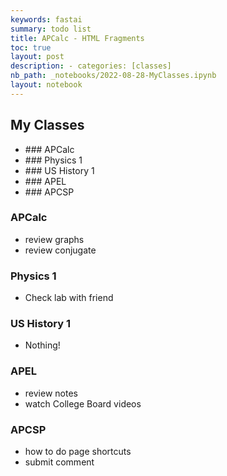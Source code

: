 ```yaml
---
keywords: fastai
summary: todo list
title: APCalc - HTML Fragments
toc: true
layout: post
description: - categories: [classes]
nb_path: _notebooks/2022-08-28-MyClasses.ipynb
layout: notebook
---
```


<!--
#################################################
### THIS FILE WAS AUTOGENERATED! DO NOT EDIT! ###
#################################################
# file to edit: _notebooks/2022-08-28-MyClasses.ipynb
-->

<div class="container" id="notebook-container">
        
<div class="cell border-box-sizing text_cell rendered"><div class="inner_cell">
<div class="text_cell_render border-box-sizing rendered_html">
<h2 id="My-Classes">My Classes<a class="anchor-link" href="#My-Classes"> </a></h2><ul>
<li>### APCalc </li>
<li>### Physics 1</li>
<li>### US History 1</li>
<li>### APEL</li>
<li>### APCSP</li>
</ul>

</div>
</div>
</div>
<div class="cell border-box-sizing text_cell rendered"><div class="inner_cell">
<div class="text_cell_render border-box-sizing rendered_html">
<h3 id="APCalc">APCalc<a class="anchor-link" href="#APCalc"> </a></h3><ul>
<li>review graphs</li>
<li>review conjugate</li>
</ul>

</div>
</div>
</div>
<div class="cell border-box-sizing text_cell rendered"><div class="inner_cell">
<div class="text_cell_render border-box-sizing rendered_html">
<h3 id="Physics-1">Physics 1<a class="anchor-link" href="#Physics-1"> </a></h3><ul>
<li>Check lab with friend</li>
</ul>

</div>
</div>
</div>
<div class="cell border-box-sizing text_cell rendered"><div class="inner_cell">
<div class="text_cell_render border-box-sizing rendered_html">
<h3 id="US-History-1">US History 1<a class="anchor-link" href="#US-History-1"> </a></h3><ul>
<li>Nothing! </li>
</ul>

</div>
</div>
</div>
<div class="cell border-box-sizing text_cell rendered"><div class="inner_cell">
<div class="text_cell_render border-box-sizing rendered_html">
<h3 id="APEL">APEL<a class="anchor-link" href="#APEL"> </a></h3><ul>
<li>review notes</li>
<li>watch College Board videos</li>
</ul>

</div>
</div>
</div>
<div class="cell border-box-sizing text_cell rendered"><div class="inner_cell">
<div class="text_cell_render border-box-sizing rendered_html">
<h3 id="APCSP">APCSP<a class="anchor-link" href="#APCSP"> </a></h3><ul>
<li>how to do page shortcuts</li>
<li>submit comment</li>
</ul>

</div>
</div>
</div>
</div>
 

